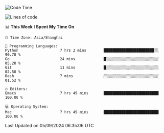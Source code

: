 <!--START_SECTION:waka-->
![Code Time](http://img.shields.io/badge/Code%20Time-2%2C168%20hrs%2052%20mins-blue)

![Lines of code](https://img.shields.io/badge/From%20Hello%20World%20I%27ve%20Written-308.0%20thousand%20lines%20of%20code-blue)

📊 **This Week I Spent My Time On** 

```text
🕑︎ Time Zone: Asia/Shanghai

💬 Programming Languages: 
Python                   7 hrs 2 mins        ███████████████████████░░   90.78 % 
Go                       24 mins             █░░░░░░░░░░░░░░░░░░░░░░░░   05.20 % 
Git                      11 mins             █░░░░░░░░░░░░░░░░░░░░░░░░   02.50 % 
Bash                     7 mins              ░░░░░░░░░░░░░░░░░░░░░░░░░   01.52 % 

🔥 Editors: 
Emacs                    7 hrs 45 mins       █████████████████████████   100.00 % 

💻 Operating System: 
Mac                      7 hrs 45 mins       █████████████████████████   100.00 % 
```


 Last Updated on 05/09/2024 06:35:06 UTC
<!--END_SECTION:waka-->
